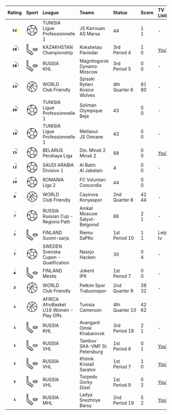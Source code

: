 | Rating                                                                                                                                 | Sport                                                                                                                | League                                     | Teams                            | Status         | Score    | TV Listing                                                            |
|:---------------------------------------------------------------------------------------------------------------------------------------|:---------------------------------------------------------------------------------------------------------------------|:-------------------------------------------|:---------------------------------|:---------------|:---------|:----------------------------------------------------------------------|
| <img src="https://raw.githubusercontent.com/BlakeDuncan25/Donut-SVG-Ratings/bac4e4a278175106499642192132b1786a9aec38/52.svg" alt="52"> | <img src="https://raw.githubusercontent.com/BlakeDuncan25/Donut-SVG-Ratings/master/soccer.png" alt="Soccer">         | TUNISIA<br>Ligue Professionnelle 1         | JS Kairouan<br>AS Marsa          | 44             | 1<br>1   | -                                                                     |
| <img src="https://raw.githubusercontent.com/BlakeDuncan25/Donut-SVG-Ratings/bac4e4a278175106499642192132b1786a9aec38/28.svg" alt="28"> | <img src="https://raw.githubusercontent.com/BlakeDuncan25/Donut-SVG-Ratings/master/hockey.png" alt="Ice Hockey">     | KAZAKHSTAN<br>Championship                 | Kokshetau<br>Pavlodar            | 3rd Period 4   | 1<br>0   | <a href="https://www.youtube.com/@insportchannel/streams">YouTube</a> |
| <img src="https://raw.githubusercontent.com/BlakeDuncan25/Donut-SVG-Ratings/bac4e4a278175106499642192132b1786a9aec38/28.svg" alt="28"> | <img src="https://raw.githubusercontent.com/BlakeDuncan25/Donut-SVG-Ratings/master/hockey.png" alt="Ice Hockey">     | RUSSIA<br>KHL                              | Magnitogorsk<br>Dynamo Moscow    | 3rd Period 5   | 0<br>0   | -                                                                     |
| <img src="https://raw.githubusercontent.com/BlakeDuncan25/Donut-SVG-Ratings/bac4e4a278175106499642192132b1786a9aec38/23.svg" alt="23"> | <img src="https://raw.githubusercontent.com/BlakeDuncan25/Donut-SVG-Ratings/master/basketball.png" alt="Basketball"> | WORLD<br>Club Friendly                     | Spisski Rytieri<br>Kosice Wolves | 4th Quarter 6  | 81<br>80 | -                                                                     |
| <img src="https://raw.githubusercontent.com/BlakeDuncan25/Donut-SVG-Ratings/bac4e4a278175106499642192132b1786a9aec38/20.svg" alt="20"> | <img src="https://raw.githubusercontent.com/BlakeDuncan25/Donut-SVG-Ratings/master/soccer.png" alt="Soccer">         | TUNISIA<br>Ligue Professionnelle 1         | Soliman<br>Olympique Beja        | 43             | 0<br>0   | -                                                                     |
| <img src="https://raw.githubusercontent.com/BlakeDuncan25/Donut-SVG-Ratings/bac4e4a278175106499642192132b1786a9aec38/19.svg" alt="19"> | <img src="https://raw.githubusercontent.com/BlakeDuncan25/Donut-SVG-Ratings/master/soccer.png" alt="Soccer">         | TUNISIA<br>Ligue Professionnelle 1         | Metlaoui<br>JS Omrane            | 43             | 0<br>0   | -                                                                     |
| <img src="https://raw.githubusercontent.com/BlakeDuncan25/Donut-SVG-Ratings/bac4e4a278175106499642192132b1786a9aec38/15.svg" alt="15"> | <img src="https://raw.githubusercontent.com/BlakeDuncan25/Donut-SVG-Ratings/master/soccer.png" alt="Soccer">         | BELARUS<br>Pershaya Liga                   | Din. Minsk 2<br>Minsk 2          | 89             | 0<br>0   | <a href="https://www.youtube.com/@belarusff/streams">YouTube</a>      |
| <img src="https://raw.githubusercontent.com/BlakeDuncan25/Donut-SVG-Ratings/bac4e4a278175106499642192132b1786a9aec38/12.svg" alt="12"> | <img src="https://raw.githubusercontent.com/BlakeDuncan25/Donut-SVG-Ratings/master/soccer.png" alt="Soccer">         | SAUDI ARABIA<br>Division 1                 | Al Batin<br>Al Jabalain          | 4              | 0<br>0   | -                                                                     |
| <img src="https://raw.githubusercontent.com/BlakeDuncan25/Donut-SVG-Ratings/bac4e4a278175106499642192132b1786a9aec38/10.svg" alt="10"> | <img src="https://raw.githubusercontent.com/BlakeDuncan25/Donut-SVG-Ratings/master/soccer.png" alt="Soccer">         | ROMANIA<br>Liga 2                          | FC Voluntari<br>Concordia        | 44             | 0<br>0   | <a href="#N/A"></a>                                                   |
| <img src="https://raw.githubusercontent.com/BlakeDuncan25/Donut-SVG-Ratings/bac4e4a278175106499642192132b1786a9aec38/9.svg" alt="9">   | <img src="https://raw.githubusercontent.com/BlakeDuncan25/Donut-SVG-Ratings/master/basketball.png" alt="Basketball"> | WORLD<br>Club Friendly                     | Cayirova<br>Konyaspor            | 2nd Quarter 8  | 42<br>44 | -                                                                     |
| <img src="https://raw.githubusercontent.com/BlakeDuncan25/Donut-SVG-Ratings/bac4e4a278175106499642192132b1786a9aec38/7.svg" alt="7">   | <img src="https://raw.githubusercontent.com/BlakeDuncan25/Donut-SVG-Ratings/master/soccer.png" alt="Soccer">         | RUSSIA<br>Russian Cup - Regions Path       | Amkal Moscow<br>Salyut-Belgorod  | 86             | 2<br>1   | -                                                                     |
| <img src="https://raw.githubusercontent.com/BlakeDuncan25/Donut-SVG-Ratings/bac4e4a278175106499642192132b1786a9aec38/7.svg" alt="7">   | <img src="https://raw.githubusercontent.com/BlakeDuncan25/Donut-SVG-Ratings/master/hockey.png" alt="Ice Hockey">     | FINLAND<br>Suomi-sarja                     | Riemu<br>SaPKo                   | 1st Period 10  | 1<br>1   | Leijonat tv                                                           |
| <img src="https://raw.githubusercontent.com/BlakeDuncan25/Donut-SVG-Ratings/bac4e4a278175106499642192132b1786a9aec38/7.svg" alt="7">   | <img src="https://raw.githubusercontent.com/BlakeDuncan25/Donut-SVG-Ratings/master/soccer.png" alt="Soccer">         | SWEDEN<br>Svenska Cupen - Qualification    | Nassjo<br>Hacken                 | 30             | 0<br>4   | -                                                                     |
| <img src="https://raw.githubusercontent.com/BlakeDuncan25/Donut-SVG-Ratings/bac4e4a278175106499642192132b1786a9aec38/4.svg" alt="4">   | <img src="https://raw.githubusercontent.com/BlakeDuncan25/Donut-SVG-Ratings/master/hockey.png" alt="Ice Hockey">     | FINLAND<br>Mestis                          | Jokerit<br>IPK                   | 1st Period 7   | 0<br>0   | -                                                                     |
| <img src="https://raw.githubusercontent.com/BlakeDuncan25/Donut-SVG-Ratings/bac4e4a278175106499642192132b1786a9aec38/2.svg" alt="2">   | <img src="https://raw.githubusercontent.com/BlakeDuncan25/Donut-SVG-Ratings/master/basketball.png" alt="Basketball"> | WORLD<br>Club Friendly                     | Petkim Spor<br>Trabzonspor       | 2nd Quarter 9  | 38<br>32 | -                                                                     |
| <img src="https://raw.githubusercontent.com/BlakeDuncan25/Donut-SVG-Ratings/bac4e4a278175106499642192132b1786a9aec38/1.svg" alt="1">   | <img src="https://raw.githubusercontent.com/BlakeDuncan25/Donut-SVG-Ratings/master/basketball.png" alt="Basketball"> | AFRICA<br>AfroBasket U16 Women - Play Offs | Tunisia<br>Cameroon              | 4th Quarter 10 | 42<br>62 | <a href="#N/A"></a>                                                   |
| <img src="https://raw.githubusercontent.com/BlakeDuncan25/Donut-SVG-Ratings/bac4e4a278175106499642192132b1786a9aec38/1.svg" alt="1">   | <img src="https://raw.githubusercontent.com/BlakeDuncan25/Donut-SVG-Ratings/master/hockey.png" alt="Ice Hockey">     | RUSSIA<br>KHL                              | Avangard Omsk<br>Khabarovsk      | 3rd Period 18  | 2<br>1   | -                                                                     |
| <img src="https://raw.githubusercontent.com/BlakeDuncan25/Donut-SVG-Ratings/bac4e4a278175106499642192132b1786a9aec38/1.svg" alt="1">   | <img src="https://raw.githubusercontent.com/BlakeDuncan25/Donut-SVG-Ratings/master/hockey.png" alt="Ice Hockey">     | RUSSIA<br>VHL                              | Tambov<br>SKA-VMF St. Petersburg | 1st Period 8   | 0<br>1   | <a href="https://www.youtube.com/@VHL_SRC/streams">YouTube</a>        |
| <img src="https://raw.githubusercontent.com/BlakeDuncan25/Donut-SVG-Ratings/bac4e4a278175106499642192132b1786a9aec38/1.svg" alt="1">   | <img src="https://raw.githubusercontent.com/BlakeDuncan25/Donut-SVG-Ratings/master/hockey.png" alt="Ice Hockey">     | RUSSIA<br>VHL                              | Khimik<br>Kristall Saratov       | 1st Period 7   | 1<br>0   | <a href="https://www.youtube.com/@VHL_SRC/streams">YouTube</a>        |
| <img src="https://raw.githubusercontent.com/BlakeDuncan25/Donut-SVG-Ratings/bac4e4a278175106499642192132b1786a9aec38/1.svg" alt="1">   | <img src="https://raw.githubusercontent.com/BlakeDuncan25/Donut-SVG-Ratings/master/hockey.png" alt="Ice Hockey">     | RUSSIA<br>VHL                              | Torpedo Gorky<br>Dizel           | 1st Period 9   | 0<br>2   | <a href="https://www.youtube.com/@VHL_SRC/streams">YouTube</a>        |
| <img src="https://raw.githubusercontent.com/BlakeDuncan25/Donut-SVG-Ratings/bac4e4a278175106499642192132b1786a9aec38/1.svg" alt="1">   | <img src="https://raw.githubusercontent.com/BlakeDuncan25/Donut-SVG-Ratings/master/hockey.png" alt="Ice Hockey">     | RUSSIA<br>MHL                              | Ladya<br>Snezhnye Barsy          | 2nd Period 19  | 5<br>2   | <a href="https://www.youtube.com/@mhl_rus/streams">YouTube</a>        |